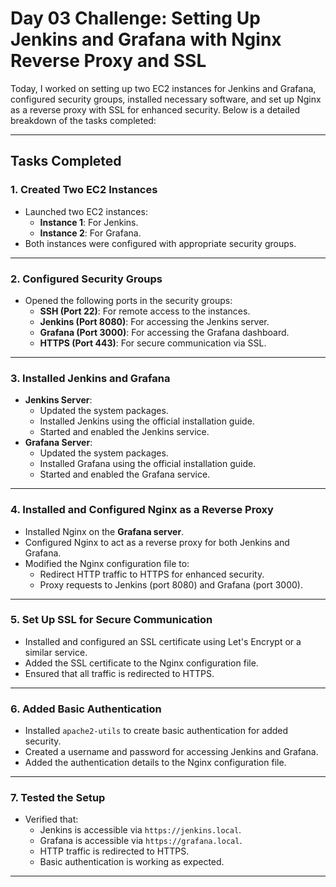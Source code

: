 # Day 03 Challenge: Setting Up Jenkins and Grafana with Nginx Reverse Proxy and SSL

Today, I worked on setting up two EC2 instances for Jenkins and Grafana, configured security groups, installed necessary software, and set up Nginx as a reverse proxy with SSL for enhanced security. Below is a detailed breakdown of the tasks completed:

---

## Tasks Completed

### 1. **Created Two EC2 Instances**
   - Launched two EC2 instances:
     - **Instance 1**: For Jenkins.
     - **Instance 2**: For Grafana.
   - Both instances were configured with appropriate security groups.

---

### 2. **Configured Security Groups**
   - Opened the following ports in the security groups:
     - **SSH (Port 22)**: For remote access to the instances.
     - **Jenkins (Port 8080)**: For accessing the Jenkins server.
     - **Grafana (Port 3000)**: For accessing the Grafana dashboard.
     - **HTTPS (Port 443)**: For secure communication via SSL.

---

### 3. **Installed Jenkins and Grafana**
   - **Jenkins Server**:
     - Updated the system packages.
     - Installed Jenkins using the official installation guide.
     - Started and enabled the Jenkins service.
   - **Grafana Server**:
     - Updated the system packages.
     - Installed Grafana using the official installation guide.
     - Started and enabled the Grafana service.

---

### 4. **Installed and Configured Nginx as a Reverse Proxy**
   - Installed Nginx on the **Grafana server**.
   - Configured Nginx to act as a reverse proxy for both Jenkins and Grafana.
   - Modified the Nginx configuration file to:
     - Redirect HTTP traffic to HTTPS for enhanced security.
     - Proxy requests to Jenkins (port 8080) and Grafana (port 3000).

---

### 5. **Set Up SSL for Secure Communication**
   - Installed and configured an SSL certificate using Let's Encrypt or a similar service.
   - Added the SSL certificate to the Nginx configuration file.
   - Ensured that all traffic is redirected to HTTPS.

---

### 6. **Added Basic Authentication**
   - Installed `apache2-utils` to create basic authentication for added security.
   - Created a username and password for accessing Jenkins and Grafana.
   - Added the authentication details to the Nginx configuration file.

---

### 7. **Tested the Setup**
   - Verified that:
     - Jenkins is accessible via `https://jenkins.local`.
     - Grafana is accessible via `https://grafana.local`.
     - HTTP traffic is redirected to HTTPS.
     - Basic authentication is working as expected.

---
